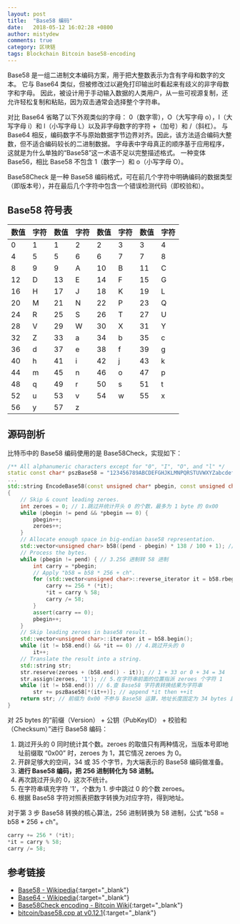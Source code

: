 ```yaml
---
layout: post
title:  "Base58 编码"
date:   2018-05-12 16:02:28 +0800
author: mistydew
comments: true
category: 区块链
tags: Blockchain Bitcoin base58-encoding
---
```

Base58 是一组二进制文本编码方案，用于把大整数表示为含有字母和数字的文本。
它与 Base64 类似，但被修改过以避免打印输出时看起来有歧义的非字母数字和字母。
因此，被设计用于手动输入数据的人类用户，从一些可视源复制，还允许轻松复制和粘贴，因为双击通常会选择整个字符串。

对比 Base64 省略了以下外观类似的字母：
0（数字零），O（大写字母 o），I（大写字母 i）和 l（小写字母 L）以及非字母数字的字符 +（加号）和 /（斜杠）。
与 Base64 相反，编码数字不与原始数据字节边界对齐。因此，该方法适合编码大整数，但不适合编码较长的二进制数据。
字母表中字母真正的顺序基于应用程序，这就是为什么单独的“Base58”这一术语不足以完整描述格式。
一种变体 Base56，相比 Base58 不包含 1（数字一）和 o（小写字母 O）。

Base58Check 是一种 Base58 编码格式，可在前几个字符中明确编码的数据类型（即版本号），并在最后几个字符中包含一个错误检测代码（即校验和）。

## Base58 符号表

数值 | 字符 | 数值 | 字符 | 数值 | 字符 | 数值 | 字符
-----|------|------|------|------|------|------|------
0    | 1    | 1    | 2    | 2    | 3    | 3    | 4
4    | 5    | 5    | 6    | 6    | 7    | 7    | 8
8    | 9    | 9    | A    | 10   | B    | 11   | C
12   | D    | 13   | E    | 14   | F    | 15   | G
16   | H    | 17   | J    | 18   | K    | 19   | L
20   | M    | 21   | N    | 22   | P    | 23   | Q
24   | R    | 25   | S    | 26   | T    | 27   | U
28   | V    | 29   | W    | 30   | X    | 31   | Y
32   | Z    | 33   | a    | 34   | b    | 35   | c
36   | d    | 37   | e    | 38   | f    | 39   | g
40   | h    | 41   | i    | 42   | j    | 43   | k
44   | m    | 45   | n    | 46   | o    | 47   | p
48   | q    | 49   | r    | 50   | s    | 51   | t
52   | u    | 53   | v    | 54   | w    | 55   | x
56   | y    | 57   | z

## 源码剖析

比特币中的 Base58 编码使用的是 Base58Check，实现如下：

```cpp
/** All alphanumeric characters except for "0", "I", "O", and "l" */
static const char* pszBase58 = "123456789ABCDEFGHJKLMNPQRSTUVWXYZabcdefghijkmnopqrstuvwxyz"; // 10 + 26 * 2 - 4 = 58
...
std::string EncodeBase58(const unsigned char* pbegin, const unsigned char* pend) // Base58 编码
{
    // Skip & count leading zeroes.
    int zeroes = 0; // 1.跳过并统计开头 0 的个数，最多为 1 byte 的 0x00
    while (pbegin != pend && *pbegin == 0) {
        pbegin++;
        zeroes++;
    }
    // Allocate enough space in big-endian base58 representation.
    std::vector<unsigned char> b58((pend - pbegin) * 138 / 100 + 1); // log(256) / log(58), rounded up. // 2.为大端 base58 表示，开辟足够的空间（34 或 35 bytes），向上取整
    // Process the bytes.
    while (pbegin != pend) { // 3.256 进制转 58 进制
        int carry = *pbegin;
        // Apply "b58 = b58 * 256 + ch".
        for (std::vector<unsigned char>::reverse_iterator it = b58.rbegin(); it != b58.rend(); it++) {
            carry += 256 * (*it);
            *it = carry % 58;
            carry /= 58;
        }
        assert(carry == 0);
        pbegin++;
    }
    // Skip leading zeroes in base58 result.
    std::vector<unsigned char>::iterator it = b58.begin();
    while (it != b58.end() && *it == 0) // 4.跳过开头的 0
        it++;
    // Translate the result into a string.
    std::string str;
    str.reserve(zeroes + (b58.end() - it)); // 1 + 33 or 0 + 34 = 34
    str.assign(zeroes, '1'); // 5.在字符串前面的位置指派 zeroes 个字符 1
    while (it != b58.end()) // 6.查 Base58 字符表转换结果为字符串
        str += pszBase58[*(it++)]; // append *it then ++it
    return str; // 前缀为 0x00 不参与 Base58 运算，地址长度固定为 34 bytes 且前缀位 '1'，其他不为 0x00 的前缀，均参与 Base58 运算，地址长度变换范围 33 - 35 bytes
}
```

对 25 bytes 的“前缀（Version） + 公钥（PubKeyID） + 校验和（Checksum）”进行 Base58 编码：
1. 跳过开头的 0 同时统计其个数。zeroes 的取值只有两种情况，当版本号即地址前缀取 “0x00” 时，zeroes 为 1，其它情况 zeroes 为 0。
2. 开辟足够大的空间，34 或 35 个字节，为大端表示的 Base58 编码做准备。
3. **进行 Base58 编码，把 256 进制转化为 58 进制。**
4. 再次跳过开头的 0，这次不统计。
5. 在字符串填充字符 '1'，个数为 1. 步中跳过 0 的个数 zeroes。
6. 根据 Base58 字符对照表把数字转换为对应字符，得到地址。

对于第 3 步 Base58 转换的核心算法，256 进制转换为 58 进制，公式 "b58 = b58 * 256 + ch"。

```cpp
carry += 256 * (*it);
*it = carry % 58;
carry /= 58;
```

## 参考链接

* [Base58 - Wikipedia](https://en.wikipedia.org/wiki/Base58){:target="_blank"}
* [Base64 - Wikipedia](https://en.wikipedia.org/wiki/Base64){:target="_blank"}
* [Base58Check encoding - Bitcoin Wiki](https://en.bitcoin.it/wiki/Base58Check_encoding){:target="_blank"}
* [bitcoin/base58.cpp at v0.12.1](https://github.com/bitcoin/bitcoin/blob/v0.12.1/src/base58.cpp){:target="_blank"}
